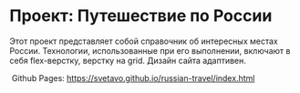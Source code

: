 # Проект: Путешествие по России

Этот проект представляет собой справочник об интересных местах России. 
Технологии, использованные при его выполнении, включают в себя flex-верстку, верстку на grid. Дизайн сайта адаптивен. 

 Github Pages: https://svetavo.github.io/russian-travel/index.html
